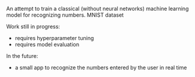 An attempt to train a classical (without neural networks) machine learning model for recognizing numbers.
MNIST dataset

Work still in progress:
- requires hyperparameter tuning
- requires model evaluation

In the future:
- a small app to recognize the numbers entered by the user in real time
